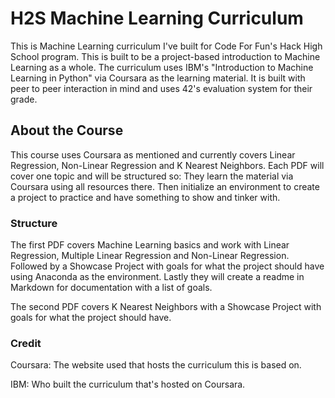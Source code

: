 # H2S Machine Learning Curriculum

This is Machine Learning curriculum I've built for Code For Fun's Hack High School program. This is built to be a project-based introduction to Machine Learning as a whole. The curriculum uses IBM's "Introduction to Machine Learning in Python" via Coursara as the learning material. It is built with peer to peer interaction in mind and uses 42's evaluation system for their grade.

## About the Course

This course uses Coursara as mentioned and currently covers Linear Regression, Non-Linear Regression and K Nearest Neighbors. Each PDF will cover one topic and will be structured so: They learn the material via Coursara using all resources there. Then initialize an environment to create a project to practice and have something to show and tinker with.

### Structure

The first PDF covers Machine Learning basics and work with Linear Regression, Multiple Linear Regression and Non-Linear Regression. Followed by a Showcase Project with goals for what the project should have using Anaconda as the environment. Lastly they will create a readme in Markdown for documentation with a list of goals.

The second PDF covers K Nearest Neighbors with a Showcase Project with goals for what the project should have.

### Credit

Coursara: The website used that hosts the curriculum this is based on.

IBM: Who built the curriculum that's hosted on Coursara.